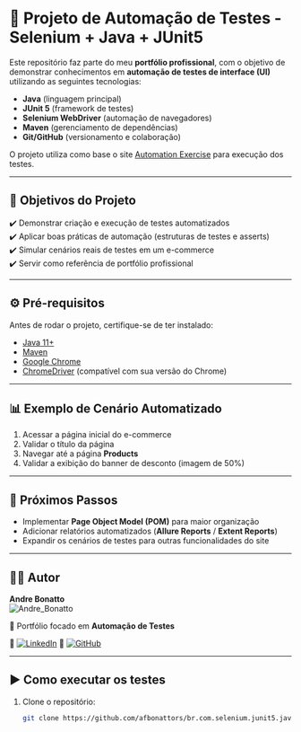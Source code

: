 # 🧪 Projeto de Automação de Testes - Selenium + Java + JUnit5

Este repositório faz parte do meu **portfólio profissional**, com o objetivo de demonstrar conhecimentos em **automação de testes de interface (UI)** utilizando as seguintes tecnologias:

- **Java** (linguagem principal)
- **JUnit 5** (framework de testes)
- **Selenium WebDriver** (automação de navegadores)
- **Maven** (gerenciamento de dependências)
- **Git/GitHub** (versionamento e colaboração)

O projeto utiliza como base o site [Automation Exercise](https://automationexercise.com/) para execução dos testes.

---

## 📌 Objetivos do Projeto

✔️ Demonstrar criação e execução de testes automatizados  
✔️ Aplicar boas práticas de automação (estruturas de testes e asserts)  
✔️ Simular cenários reais de testes em um e-commerce  
✔️ Servir como referência de portfólio profissional

---

## ⚙️ Pré-requisitos

Antes de rodar o projeto, certifique-se de ter instalado:

- [Java 11+](https://adoptium.net/)
- [Maven](https://maven.apache.org/)
- [Google Chrome](https://www.google.com/chrome/)
- [ChromeDriver](https://chromedriver.chromium.org/downloads) (compatível com sua versão do Chrome)

---

## 📊 Exemplo de Cenário Automatizado

1. Acessar a página inicial do e-commerce
2. Validar o título da página
3. Navegar até a página **Products**
4. Validar a exibição do banner de desconto (imagem de 50%)

---

## 📌 Próximos Passos

- Implementar **Page Object Model (POM)** para maior organização
- Adicionar relatórios automatizados (**Allure Reports** / **Extent Reports**)
- Expandir os cenários de testes para outras funcionalidades do site

---

## 👨‍💻 Autor

**Andre Bonatto**  
![Andre_Bonatto](https://media.licdn.com/dms/image/v2/D4D03AQE51sG1digwVQ/profile-displayphoto-scale_200_200/B4DZl5eA4PH0AY-/0/1758679537835?e=1762992000&v=beta&t=4clk8X7PTvipJgl8IZFxF7tnhF3L7MbHeBudB_-kDzQ)

💼 Portfólio focado em **Automação de Testes**

🔗 [![LinkedIn](https://img.shields.io/badge/LinkedIn-%230077B5?style=for-the-badge&logo=linkedin&logoColor=white)](https://www.linkedin.com/in/andre-bonatto/)
🔗 [![GitHub](https://img.shields.io/badge/GitHub-%2312100E?style=for-the-badge&logo=github&logoColor=white)](https://github.com/afbonattors)

---

## ▶️ Como executar os testes

1. Clone o repositório:
   ```bash
   git clone https://github.com/afbonattors/br.com.selenium.junit5.java.git
